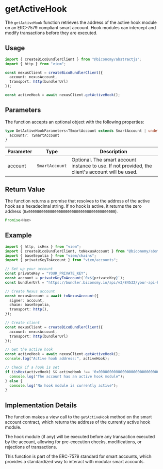 # getActiveHook

The `getActiveHook` function retrieves the address of the active hook module on an ERC-7579 compliant smart account. Hook modules can intercept and modify transactions before they are executed.

## Usage

```typescript
import { createBicoBundlerClient } from "@biconomy/abstractjs";
import { http } from "viem";

const nexusClient = createBicoBundlerClient({
  account: nexusAccount,
  transport: http(bundlerUrl)
});

const activeHook = await nexusClient.getActiveHook();
```

## Parameters

The function accepts an optional object with the following properties:

```typescript
type GetActiveHookParameters<TSmartAccount extends SmartAccount | undefined> = { 
  account?: TSmartAccount 
}
```

| Parameter | Type | Description |
| --- | --- | --- |
| account | `SmartAccount` | Optional. The smart account instance to use. If not provided, the client's account will be used. |

## Return Value

The function returns a promise that resolves to the address of the active hook as a hexadecimal string. If no hook is active, it returns the zero address (`0x0000000000000000000000000000000000000000`).

```typescript
Promise<Hex>
```

## Example

```typescript
import { http, isHex } from "viem";
import { createBicoBundlerClient, toNexusAccount } from "@biconomy/abstractjs";
import { baseSepolia } from "viem/chains";
import { privateKeyToAccount } from "viem/accounts";

// Set up your account
const privateKey = "YOUR_PRIVATE_KEY";
const account = privateKeyToAccount(`0x${privateKey}`);
const bundlerUrl = "https://bundler.biconomy.io/api/v3/84532/your-api-key";

// Create Nexus account
const nexusAccount = await toNexusAccount({
  signer: account,
  chain: baseSepolia,
  transport: http(),
});

// Create client
const nexusClient = createBicoBundlerClient({
  account: nexusAccount,
  transport: http(bundlerUrl)
});

// Get the active hook
const activeHook = await nexusClient.getActiveHook();
console.log("Active hook address:", activeHook);

// Check if a hook is set
if (isHex(activeHook) && activeHook !== '0x0000000000000000000000000000000000000000') {
  console.log("The account has an active hook module");
} else {
  console.log("No hook module is currently active");
}
```

## Implementation Details

The function makes a view call to the `getActiveHook` method on the smart account contract, which returns the address of the currently active hook module.

The hook module (if any) will be executed before any transaction executed by the account, allowing for pre-execution checks, modifications, or rejections of transactions.

This function is part of the ERC-7579 standard for smart accounts, which provides a standardized way to interact with modular smart accounts. 